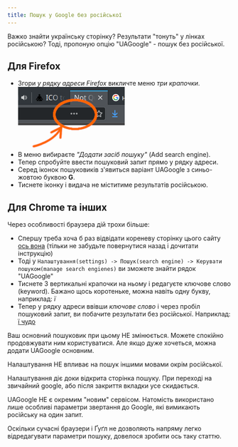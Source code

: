 ```yaml
---
title: Пошук у Google без російської
---
```


Важко знайти українську сторінку? Результати "тонуть" у лінках російською? Тоді, пропоную опцію "UAGoogle" - пошук без російської.

## Для Firefox
* Згори *у рядку адреси Firefox* викличте меню *три крапочки*.
![Меню firefox](/assets/address-menu.png)
* В меню вибираєте *"Додати засіб пошуку"* (Add search engine).
* Тепер спробуйте ввести пошуковий запит прямо у рядку адреси.
* Серед іконок пошуковиків з'явиться варіант UAGoogle з синьо-жовтою буквою **G**.
* Тиснете іконку і видача не міститиме результатів російською.

## Для Chrome та інших
Через особливості браузера дій трохи більше:
* Спершу треба хоча б раз відвідати кореневу сторінку цього сайту [ось вона](/) (тільки не забудьте повернутися назад і дочитати інструкцію)
* Тоді у `Налаштування(settings) -> Пошук(search engine) -> Керувати пошуком(manage search engienes)` ви зможете знайти рядок "UAGoogle"
* Тиснете 3 вертикальні крапочки на ньому і редагуєте ключове слово (keyword). Бажано щось коротеньке, можна навіть одну букву, наприклад: *ї*
* Тепер у рядку адреси ввівши *ключове слово* і через пробіл пошуковий запит, ви побачите результати без російської. Наприклад: [ї чудо](https://www.google.com.ua/search?q=чудо&lr=-lang_ru)  

Ваш основний пошуковик при цьому НЕ змінюється. Можете спокійно продовжувати ним користуватися. Але якщо дуже хочеться, можна додати UAGoogle основним.

Налаштування НЕ впливає на пошук іншими мовами окрім російської.

Налаштування діє доки відкрита сторінка пошуку. При переході на звичайний google, або після закриття вкладки усе скидається.

UAGoogle НЕ є окремим "новим" сервісом.
Натомість використано лише особливі параметри звертання до Google, які вимикають російську на один запит.

Оскільки сучасні браузери і Ґуґл не дозволяють напряму легко відредагувати параметри пошуку, довелося зробити ось таку статтю.
